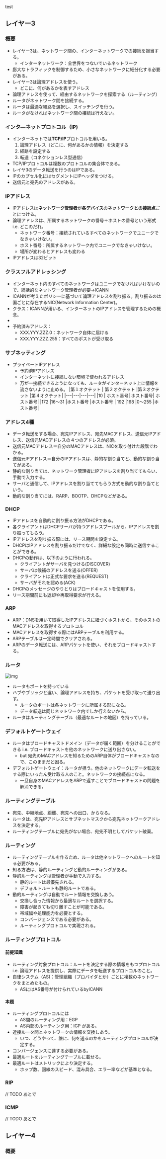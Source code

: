 test
## レイヤー3

### 概要
- レイヤー3は、ネットワーク間の、インターネットワークでの接続を担当する。
  - インターネットワーク：全世界をつないでいるネットワーク
- 膨大なトラフィックを制御するため、小さなネットワークに細分化する必要がある。
- レイヤー3は論理アドレスを使う。
  - どこに、何があるかを表すアドレス
- 論理アドレスを使って、経由するネットワークを探索する（ルーティング）
- ルータがネットワーク間を接続する。
- ルータは最適な経路を選択し、スイッチングを行う。
- ルータがなければネットワーク間の接続は行えない。


### インタ―ネットプロトコル（IP)
- インターネットでは**TCP/IP**プロトコルを用いる。
  1. 論理アドレス（どこに、何があるかの情報）を決定する
  1. 経路を設定する
  1. 転送（コネクションレス型通信）
- TCP/IPプロトコルは複数のプロトコルの集合体である。
- レイヤ3のデータ転送を行うのはIPである。
- IPのカプセル化にはセグメントにIPヘッダをつける。
- 送信元と宛先のアドレスがある。

### IPアドレス
- IPアドレスは**ネットワーク管理者**が**各デバイス**の**ネットワークとの接続点**ごとにつける。
- 論理アドレスは、所属するネットワークの番号＋ホストの番号という形式 i.e. どこのだれ。
  - ネットワーク番号：接続されているすべてのネットワークでユニークでなきゃいけない。
  - ホスト番号：所属するネットワーク内でユニークでなきゃいけない。
  - 場所が変わるとアドレスも変わる
- IPアドレスは32ビット

### クラスフルアドレッシング
- インターネット内のすべてのネットワークはユニークでなければいけないので、統括的なネットワーク管理者が必要→ICANN
- ICANNが考えたポリシーに基づいて論理アドレスを割り振る。割り振るのは国ごとに存在するNIC(Network Information Center)。
- クラス：ICANNが用いる、インターネットのIPアドレスを管理するための概念。
-
- 予約済みアドレス：
  - XXX.YYY.ZZZ.0：ネットワーク自体に届ける
  - XXX.YYY.ZZZ.255：すべてのポストが受け取る

### サブネッティング
- プライベートIPアドレス
  - 予約済IPアドレス
  - インターネットに接続しない環境で使われるアドレス
  - 万が一接続できるようになっても、ルータがインターネット上に情報を流さないように止める。
  |第１オクテット | 第２オクテット	|第３オクテット	|第４オクテット|
  |---|---|---|---|
|10 |	ホスト番号|	ホスト番号|	ホスト番号|
|172 |16～31 |ホスト番号 |ホスト番号 |
192	|168 |0～255	|ホスト番号|

### アドレス4種
- データ転送をする場合、宛先IPアドレス、宛先MACアドレス、送信元IPアドレス、送信元MACアドレスの４つのアドレスが必須。
- 送信元MACアドレス＝自分のMACアドレスは、NICを取り付けた段階でわかる。
- 送信元IPアドレス＝自分のIPアドレスは、静的な割り当てと、動的な割り当てがある。
- 静的な割り当ては、ネットワーク管理者にIPアドレスを割り当ててもらい、手動で入力する。
- サーバと通信して、IPアドレスを割り当ててもらう方式を動的な割り当てという。
- 動的な割り当てには、RARP、BOOTP、DHCPなどがある。

### DHCP
- IPアドレスを自動的に割り振る方法がDHCPである。
- 各クライアントはDHCPサーバが持つアドレスプールから、IPアドレスを割り振ってもらう。
- IPアドレスを割り振る際には、リース期間を設定する。
- DHCPはIPアドレスを割り振るだけでなく、詳細な設定も同時に送信することができる。
- DHCPの動作は、以下のように行われる。
  - クライアントがサーバを見つける(DISCOVER)
  - サーバは候補のアドレスを送る(OFFER)
  - クライアントは正式な要求を送る(REQUEST)
  - サーバがそれを認める(ACK)
- DHCPのメッセージのやりとりはブロードキャストを使用する。
- リース期間前にも返却や再取得要求が行える。

### ARP
- ARP：DNSを用いて取得したIPアドレスに紐づくホストから、そのホストのMACアドレスを取得するプロトコル
- MACアドレスを取得する際にはARPテーブルを利用する。
- ARPテーブルは一定時間でクリアされる。
- ARPのデータ転送には、ARPパケットを使い、それをブロードキャストする。

### ルータ

![img](http://www^.biglobe.ne.jp/aji/3min/img/router2.gif)

- ルータもポートを持っている
- ハブやブリッジと違い、論理アドレスを持ち、パケットを受け取って送り出す。
  - ルータのポートは各ネットワークに所属する形になる。
  - データ転送は同じネットワーク内でしか行えないから。
- ルータはルーティングテーブル（最適なルートの地図）を持っている。

### デフォルトゲートウェイ
- ルータはブロードキャストドメイン（データが届く範囲）を分けることができる i.e. ブロードキャストを他のネットワークに送り出さない。
  - but 宛先のMACアドレスを知るためのARP自体がブロードキャストなので、このままだと困る。
- デフォルトゲートウェイ：ルータが担う。他のネットワークにデータ転送をする際にいったん受け取る人のこと。ネットワークの接続点になる。
  - 一旦自身のMACアドレスをARPで返すことでブロードキャストの問題を解消できる。

### ルーティングテーブル
- 宛先、中継地点、距離、宛先への出口、からなる。
- ルータは、宛先IPアドレスとサブネットマスクから宛先ネットワークアドレスを決定する。
- ルーティングテーブルに宛先がない場合、宛先不明としてパケット破棄。

### ルーティング
- ルーティングテーブルを作るため、ルータは他ネットワークへのルートを知る必要がある。
- 知る方法は、静的ルーティングと動的ルーティングがある。
- 静的ルーティングは管理者が手動で入力する。
  - 静的ルートは最優先される。
  - デフォルトルートも静的ルートである。
- 動的ルーティングは自動でルート情報を交換しあう。
  - 交換し合った情報から最適なルートを選択する。
  - 障害が起きても切り離すことが可能である。
  - 帯域幅や処理能力を必要とする。
  - コンバージェンスである必要がある。
  - ルーティングプロトコルで実現される。

### ルーティングプロトコル
#### 前提知識
- ルーティング対象プロトコル：ルートを決定する際の情報をもつプロトコル i.e. 論理アドレスを提供し、実際にデータを転送するプロトコルのこと。
- 自律システム（AS)：管理組織（プロバイダとか）ごとに複数のネットワークをまとめたもの。
  - ASにはAS番号が付けられているbyICANN
#### 本題
- ルーティングプロトコルには
  - AS間のルーティング用：EGP
  - AS内部のルーティング用：IGP
がある。
- 近接ルータ間とネットワークの情報を交換しあう。
  - いつ、どうやって、誰に、何を送るのかをルーティングプロトコルが決定する。
- コンバージェンスに達する必要がある。
- 最適ルートをルーティングテーブルに載せる。
- 最適ルートはメトリックにより決定する。
  - ホップ数、回線のスピード、混み具合、エラー率などが基準となる。

### RIP
// TODO あとで

### ICMP
// TODO あとで

## レイヤー4
### 概要
